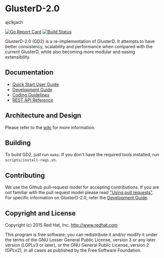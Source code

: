 # GlusterD-2.0

ajclkjach

[![Go Report Card](https://goreportcard.com/badge/github.com/gluster/glusterd2)](https://goreportcard.com/report/github.com/gluster/glusterd2)
[![Build Status](https://ci.centos.org/view/Gluster/job/gluster_glusterd2/badge/icon)](https://ci.centos.org/view/Gluster/job/gluster_glusterd2/)

GlusterD-2.0 (GD2) is a re-implementation of GlusterD. It attempts to have better
consistency, scalability and performance when compared with the current
GlusterD, while also becoming more modular and easing extensibility.

## Documentation

* [Quick Start User Guide](doc/quick-start-user-guide.md)
* [Development Guide](doc/development-guide.md)
* [Coding Guidelines](doc/coding.md)
* [REST API Reference](doc/endpoints.md)

## Architecture and Design
Please refer to the [wiki](https://github.com/gluster/glusterd2/wiki/Design) for more information.

## Building

To build GD2, just run `make`. If you don't have the required tools installed, run `scripts/install-reqs.sh`.

## Contributing

We use the Github pull-request model for accepting contributions. If you are not familiar with the pull request model please read ["Using pull requests"](https://help.github.com/articles/using-pull-requests/). For specific information on GlusterD-2.0, refer the [Development Guide](doc/development-guide.md).

## Copyright and License
Copyright (c) 2015 Red Hat, Inc. <http://www.redhat.com>

This program is free software; you can redistribute it and/or modify it under the terms of the GNU Lesser General Public License, version 3 or any later version (LGPLv3 or later), or the GNU General Public License, version 2 (GPLv2), in all cases as published by the Free Software Foundation.

